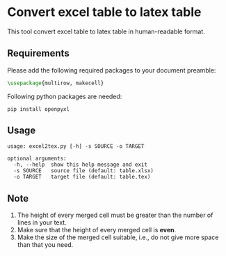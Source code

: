 # Convert excel table to latex table

This tool convert excel table to latex table in human-readable format.

## Requirements

Please add the following required packages to your document preamble:

```tex
\usepackage{multirow, makecell}
```

Following python packages are needed:

```shell
pip install openpyxl
```

## Usage

```text
usage: excel2tex.py [-h] -s SOURCE -o TARGET

optional arguments:
  -h, --help  show this help message and exit
  -s SOURCE   source file (default: table.xlsx)
  -o TARGET   target file (default: table.tex)
```

## Note

1. The height of every merged cell must be greater than the number of lines in your text.
2. Make sure that the height of every merged cell is **even**.
3. Make the size of the merged cell suitable, i.e., do not give more space than that you need.
